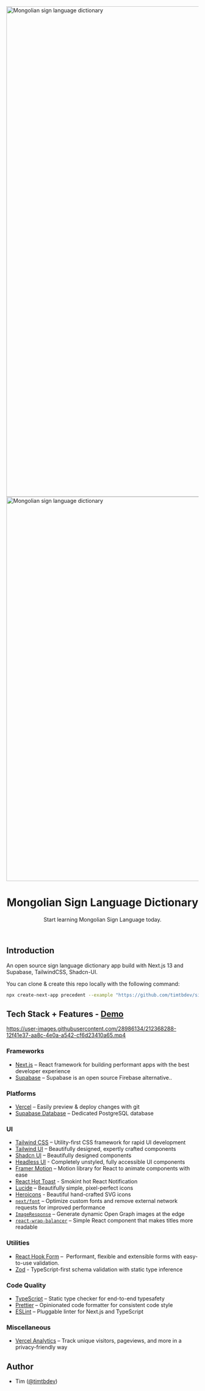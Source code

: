 <a href="https://signapp.net">
<img width="1281" alt="Mongolian sign language dictionary" src="https://github.com/timtbdev/Portfolio/assets/25026241/8e1b33e1-4243-474f-8b36-8d82ffbc5f87">
</a>
<a href="https://signapp.net">
<img width="1004" alt="Mongolian sign language dictionary" src="https://github.com/timtbdev/Portfolio/assets/25026241/bd67e355-2d75-4752-bbd3-9fcba3d5e3ca">
</a>
  <h1 align="center">Mongolian Sign Language Dictionary</h1>
</a>

<p align="center">
  Start learning Mongolian Sign Language today.
</p>

<br/>

## Introduction

An open source sign language dictionary app build with Next.js 13 and Supabase, TailwindCSS, Shadcn-UI.

You can clone & create this repo locally with the following command:

```bash
npx create-next-app precedent --example "https://github.com/timtbdev/sign-dictionary"
```

## Tech Stack + Features - [Demo](https://signapp.net)

https://user-images.githubusercontent.com/28986134/212368288-12f41e37-aa8c-4e0a-a542-cf6d23410a65.mp4

### Frameworks

- [Next.js](https://nextjs.org/) – React framework for building performant apps with the best developer experience
- [Supabase](https://supabase.co/) – Supabase is an open source Firebase alternative..

### Platforms

- [Vercel](https://vercel.com/) – Easily preview & deploy changes with git
- [Supabase Database](https://supabase.com/database) – Dedicated PostgreSQL database

### UI

- [Tailwind CSS](https://tailwindcss.com/) – Utility-first CSS framework for rapid UI development
- [Tailwind UI](https://tailwindui.com/) – Beautifully designed, expertly crafted components
- [Shadcn UI](https://ui.shadcn.com/) – Beautifully designed components
- [Headless UI](https://headlessui.com) - Completely unstyled, fully accessible UI components
- [Framer Motion](https://framer.com/motion) – Motion library for React to animate components with ease
- [React Hot Toast](https://react-hot-toast.com/) - Smokint hot React Notification
- [Lucide](https://lucide.dev/) – Beautifully simple, pixel-perfect icons
- [Heroicons](https://heroicons.com/) - Beautiful hand-crafted SVG icons
- [`next/font`](https://nextjs.org/docs/basic-features/font-optimization) – Optimize custom fonts and remove external network requests for improved performance
- [`ImageResponse`](https://beta.nextjs.org/docs/api-reference/image-response) – Generate dynamic Open Graph images at the edge
- [`react-wrap-balancer`](https://github.com/shuding/react-wrap-balancer) – Simple React component that makes titles more readable

### Utilities

- [React Hook Form](https://react-hook-form.com/) –  Performant, flexible and extensible forms with easy-to-use validation.
- [Zod](https://zod.dev) - TypeScript-first schema validation with static type inference

### Code Quality

- [TypeScript](https://www.typescriptlang.org/) – Static type checker for end-to-end typesafety
- [Prettier](https://prettier.io/) – Opinionated code formatter for consistent code style
- [ESLint](https://eslint.org/) – Pluggable linter for Next.js and TypeScript

### Miscellaneous

- [Vercel Analytics](https://vercel.com/analytics) – Track unique visitors, pageviews, and more in a privacy-friendly way

## Author

- Tim ([@timtbdev](https://twitter.com/timtbdev))
